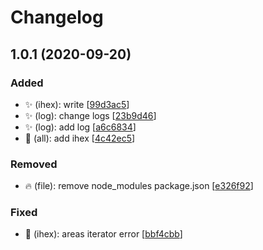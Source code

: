 # Changelog

<a name="1.0.1"></a>
## 1.0.1 (2020-09-20)

### Added

- ✨ (ihex): write [[99d3ac5](https://github.com/rymcu/rymcu-ihex/commit/99d3ac5a15f9f51334ee19c19a1e2597f4d7a385)]
- ✨ (log): change logs [[23b9d46](https://github.com/rymcu/rymcu-ihex/commit/23b9d46c98ef155d697c0c220ec59c3f5e3ae366)]
- ✨ (log): add log [[a6c6834](https://github.com/rymcu/rymcu-ihex/commit/a6c68340e8f08c2496f8bf618b403f7a54ee16ef)]
- 🎉 (all): add ihex [[4c42ec5](https://github.com/rymcu/rymcu-ihex/commit/4c42ec5ee95784f6a3dab6a6f0f8000fa5df7e56)]

### Removed

- 🔥 (file): remove node_modules package.json [[e326f92](https://github.com/rymcu/rymcu-ihex/commit/e326f9253cfdcf728dc17bf6e25feb6d3581cef6)]

### Fixed

- 🐛 (ihex): areas iterator error [[bbf4cbb](https://github.com/rymcu/rymcu-ihex/commit/bbf4cbb984962d6bd1f94243ec433e3c3f323f98)]


